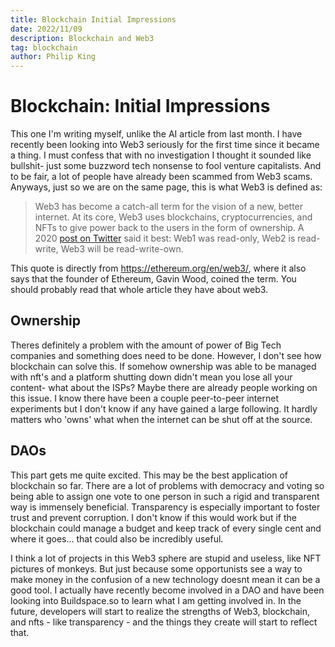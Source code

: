 ```yaml
---
title: Blockchain Initial Impressions
date: 2022/11/09
description: Blockchain and Web3
tag: blockchain
author: Philip King
---
```



# Blockchain: Initial Impressions

This one I'm writing myself, unlike the AI article from last month. I have recently been looking into Web3 seriously for the first time since it became a thing.
I must confess that with no investigation I thought it sounded like bullshit- just some buzzword tech nonsense to fool venture capitalists. And to be fair,
a lot of people have already been scammed from Web3 scams. Anyways, just so we are on the same page, this is what Web3 is defined as:

> Web3 has become a catch-all term for the vision of a new, better internet. At its core, 
> Web3 uses blockchains, cryptocurrencies, and NFTs to give power back to the users in the form of ownership.
> A 2020 [post on Twitter](https://twitter.com/himgajria/status/1266415636789334016) said it best: Web1 was read-only, Web2 is read-write, Web3 will be read-write-own.

This quote is directly from https://ethereum.org/en/web3/, where it also says that the founder of Ethereum, Gavin Wood, coined the term. You should probably read that
whole article they have about web3.

## Ownership

Theres definitely a problem with the amount of power of Big Tech companies and something does need to be done. However, I don't see how blockchain can solve this.
If somehow ownership was able to be managed with nft's and a platform shutting down didn't mean you lose all your content- what about the ISPs? Maybe there are 
already people working on this issue. I know there have been a couple peer-to-peer internet experiments but I don't know if any have gained a large following. 
It hardly matters who 'owns' what when the internet can be shut off at the source. 

## DAOs

This part gets me quite excited. This may be the best application of blockchain so far. There are a lot of problems with democracy and voting so being able
to assign one vote to one person in such a rigid and transparent way is immensely beneficial. Transparency is especially important to foster trust and prevent
corruption. I don't know if this would work but if the blockchain could manage a budget and keep track of every single cent and where it goes... that could also be
incredibly useful. 

I think a lot of projects in this Web3 sphere are stupid and useless, like NFT pictures of monkeys. But just because some opportunists see a way to make money in the
confusion of a new technology doesnt mean it can be a good tool. I actually have recently become involved in a DAO and have been looking into Buildspace.so to learn
what I am getting involved in. In the future, developers will start to realize the strengths of Web3, blockchain, and nfts - like transparency - and the things they
create will start to reflect that.  
